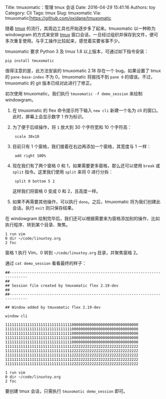 Title: tmuxomatic：管理 tmux 会话
Date: 2016-04-29 15:41:16
Authors: toy
Category: Cli
Tags: tmux
Slug: tmuxomatic
Via: tmuxomatic|https://github.com/oxidane/tmuxomatic

随着 [tmux][t] 的流行，其周边工具也开始逐步多了起来。tmuxomatic 以一种称为 windowgram 的方式来安排 [tmux][t] 窗口会话，一旦经过组织并保存到文件，便可多次重复使用。与手工操作比较起来，感觉着实要省事不少。

<!-- PELICAN_END_SUMMARY -->

tmuxomatic 要求 Python 3 及 tmux 1.8 以上版本，可通过如下指令安装：

    pip install tmuxomatic

值得注意的是，此方法安装的 tmuxomatic 2.18 存在一个 bug。如果设置了 tmux 的 `pane-base-index` 不为 0，tmuxomatic 将报找不到 `pane 0` 的错误。不过，tmuxomatic 的 git 版本已经对此进行了修正。

初次使用 tmuxomatic，我们执行 `tmuxomatic -f demo_session` 来绘制 windowgram。

1. 在 tmuxomatic 的 flex 命令提示符下输入 `new cli` 新建一个名为 cli 的窗口。此时，屏幕上会显示数字 1 作为标识。

2. 为了便于后续操作，将 `1` 放大到 30 个字符宽和 10 个字符高：

        scale 30x10

3. 目前只有 1 个窗格，我们接着在右边再添加一个窗格，其宽度与 1 一样：

        add right 100%

4. 现在我们有了两个窗格 0 和 1，如果需要更多窗格，那么还可以使用 `break` 或 `split` 指令。这里我们使用 `split` 来将 0 进行分拆：

        split 0 bottom 5 2

    这样我们将窗格 0 变成 0 和 2，且高度一样。

5. 如果不再需要其他操作，可以执行 `done`。之后，tmuxomatic 将为我们创建此会话。执行 `exit` 则只保存结果。

在 windowgram 绘制完毕后，我们还可以根据需要来为窗格添加别的操作，比如执行程序、转到某个目录、聚焦。

```
1 run vim
0 dir ~/code/linuxtoy.org
2 foc
```

窗格 1 执行 Vim，0 转到 `~/code/linuxtoy.org` 目录，并聚焦窗格 2。

通过 `cat demo_session` 看看最终的样子：

```
##------------------------------------------------------------------------------
##
## Session file created by tmuxomatic flex 2.19-dev
##
##------------------------------------------------------------------------------

## Window added by tmuxomatic flex 2.19-dev

window cli

111111111111111111111111111111000000000000000000000000000000
111111111111111111111111111111000000000000000000000000000000
111111111111111111111111111111000000000000000000000000000000
111111111111111111111111111111000000000000000000000000000000
111111111111111111111111111111000000000000000000000000000000
111111111111111111111111111111222222222222222222222222222222
111111111111111111111111111111222222222222222222222222222222
111111111111111111111111111111222222222222222222222222222222
111111111111111111111111111111222222222222222222222222222222
111111111111111111111111111111222222222222222222222222222222

1 run vim
0 dir ~/code/linuxtoy.org
2 foc
```

要创建 tmux 会话，只需执行 `tmuxomatic demo_session` 即可。

[t]: https://linuxtoy.org/tag/tmux.html
